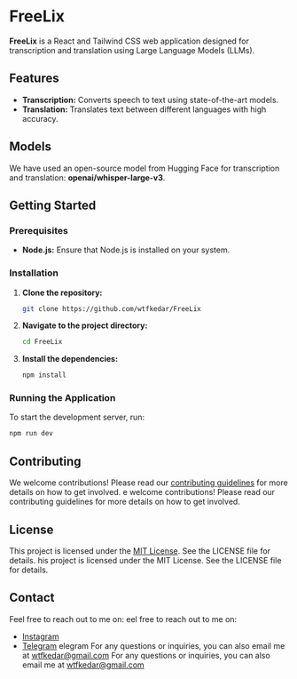 # FreeLix

**FreeLix** is a React and Tailwind CSS web application designed for transcription and translation using Large Language Models (LLMs).

## Features
- **Transcription:** Converts speech to text using state-of-the-art models.
- **Translation:** Translates text between different languages with high accuracy.

## Models
We have used an open-source model from Hugging Face for transcription and translation: **openai/whisper-large-v3**.

## Getting Started

### Prerequisites
- **Node.js:** Ensure that Node.js is installed on your system.

### Installation
1. **Clone the repository:**
    ```bash
    git clone https://github.com/wtfkedar/FreeLix
    ```
2. **Navigate to the project directory:**
    ```bash
    cd FreeLix
    ```
3. **Install the dependencies:**
    ```bash
    npm install
    ```

### Running the Application
To start the development server, run:
```bash
npm run dev
```

## Contributing
We welcome contributions! Please read our [contributing guidelines](CONTRIBUTING.md) for more details on how to get involved.
e welcome contributions! Please read our contributing guidelines for more details on how to get involved.
## License
This project is licensed under the [MIT License](LICENSE). See the LICENSE file for details.
his project is licensed under the MIT License. See the LICENSE file for details.
## Contact
Feel free to reach out to me on:
eel free to reach out to me on:
- [Instagram](https://www.instagram.com/wtfkedar)
- [Telegram](https://t.me/wtfkedar)
elegram
For any questions or inquiries, you can also email me at wtfkedar@gmail.com
For any questions or inquiries, you can also email me at wtfkedar@gmail.com